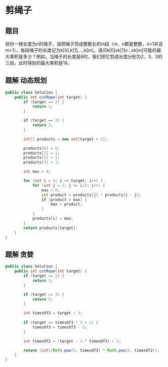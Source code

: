 # 剪绳子

## 题目

给你一根长度为n的绳子，请把绳子剪成整数长的m段（m、n都是整数，n>1并且m>1），每段绳子的长度记为k[0],k[1],...,k[m]。请问k[0]xk[1]x...xk[m]可能的最大乘积是多少？例如，当绳子的长度是8时，我们把它剪成长度分别为2、3、3的三段，此时得到的最大乘积是18。

## 题解 动态规划

```java
public class Solution {
    public int cutRope(int target) {
        if (target == 2) {
            return 1;
        }

        if (target == 3) {
            return 2;
        }

        int[] products = new int[target + 1];

        products[0] = 0;
        products[1] = 1;
        products[2] = 2;
        products[3] = 3;

        int max = 0;

        for (int i = 4; i <= target; i++) {
            for (int j = 1; j <= i/2; j++) {
                max = 0;
                int product = products[j] * products[i - j];
                if (product > max) {
                    max = product;
                }
            }
            products[i] = max;
        }
        return products[target];
    }
}
```

## 题解 贪婪

```java
public class Solution {
    public int cutRope(int target) {
        if (target == 2) {
            return 1;
        }

        if (target == 3) {
            return 2;
        }

        int timesOf3 = target / 3;
        
        if (target == timesOf3 * 3 + 1) {
            timesOf3 = timesOf3 - 1;
        }

        int timesOf2 = (target - 3 * timesOf3) / 2;

        return (int)(Math.pow(3, timesOf3) * Math.pow(2, timesOf2));
    }
}
```
